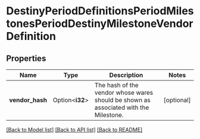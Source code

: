 # DestinyPeriodDefinitionsPeriodMilestonesPeriodDestinyMilestoneVendorDefinition

## Properties

Name | Type | Description | Notes
------------ | ------------- | ------------- | -------------
**vendor_hash** | Option<**i32**> | The hash of the vendor whose wares should be shown as associated with the Milestone. | [optional]

[[Back to Model list]](../README.md#documentation-for-models) [[Back to API list]](../README.md#documentation-for-api-endpoints) [[Back to README]](../README.md)


